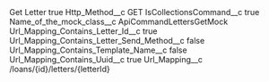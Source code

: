 <?xml version="1.0" encoding="UTF-8"?>
<CustomMetadata xmlns="http://soap.sforce.com/2006/04/metadata" xmlns:xsi="http://www.w3.org/2001/XMLSchema-instance" xmlns:xsd="http://www.w3.org/2001/XMLSchema">
    <label>Get Letter</label>
    <protected>true</protected>
    <values>
        <field>Http_Method__c</field>
        <value xsi:type="xsd:string">GET</value>
    </values>
    <values>
        <field>IsCollectionsCommand__c</field>
        <value xsi:type="xsd:boolean">true</value>
    </values>
    <values>
        <field>Name_of_the_mock_class__c</field>
        <value xsi:type="xsd:string">ApiCommandLettersGetMock</value>
    </values>
    <values>
        <field>Url_Mapping_Contains_Letter_Id__c</field>
        <value xsi:type="xsd:boolean">true</value>
    </values>
    <values>
        <field>Url_Mapping_Contains_Letter_Send_Method__c</field>
        <value xsi:type="xsd:boolean">false</value>
    </values>
    <values>
        <field>Url_Mapping_Contains_Template_Name__c</field>
        <value xsi:type="xsd:boolean">false</value>
    </values>
    <values>
        <field>Url_Mapping_Contains_Uuid__c</field>
        <value xsi:type="xsd:boolean">true</value>
    </values>
    <values>
        <field>Url_Mapping__c</field>
        <value xsi:type="xsd:string">/loans/{id}/letters/{letterId}</value>
    </values>
</CustomMetadata>
